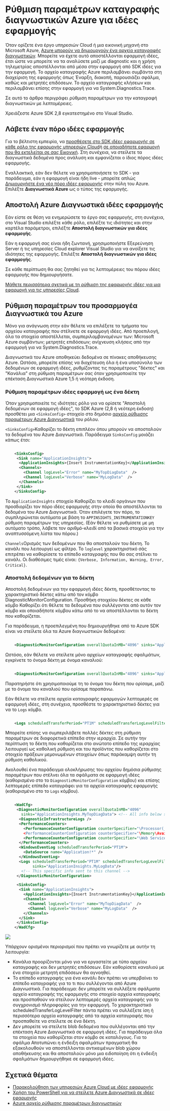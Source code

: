 <properties
    pageTitle="Αποστολή αρχείων καταγραφής διαγνωστικών Azure ιδέες εφαρμογής"
    description="Ρυθμίστε τις παραμέτρους των λεπτομερειών των υπηρεσίες Cloud Azure αρχεία καταγραφής διαγνωστικών που έχουν αποσταλεί στην πύλη εφαρμογής ιδέες."
    services="application-insights"
    documentationCenter=".net"
    authors="sbtron"
    manager="douge"/>

<tags
    ms.service="application-insights"
    ms.workload="tbd"
    ms.tgt_pltfrm="ibiza"
    ms.devlang="na"
    ms.topic="article"
    ms.date="11/17/2015"
    ms.author="awills"/>

# <a name="configure-azure-diagnostic-logging-to-application-insights"></a>Ρύθμιση παραμέτρων καταγραφής διαγνωστικών Azure για ιδέες εφαρμογής

Όταν ορίζετε ένα έργο υπηρεσιών Cloud ή μια εικονική μηχανή στο Microsoft Azure, [Azure μπορούν να δημιουργούν ένα αρχείο καταγραφής διαγνωστικών](../vs-azure-tools-diagnostics-for-cloud-services-and-virtual-machines.md). Μπορείτε να έχετε αυτό αποστέλλονται εφαρμογή ιδέες, έτσι ώστε να μπορείτε να τα αναλύσετε μαζί με diagnostic και η χρήση τηλεμετρίας αποστέλλονται από μέσα στην εφαρμογή από SDK ιδέες για την εφαρμογή. Το αρχείο καταγραφής Azure περιλαμβάνει συμβάντα στη διαχείριση της εφαρμογής όπως Έναρξη, διακοπή, παρουσιάζει σφάλμα, καθώς και μετρητές επιδόσεων. Το αρχείο καταγραφής κλήσεων και περιλαμβάνει επίσης στην εφαρμογή για να System.Diagnostics.Trace.

Σε αυτό το άρθρο περιγράφει ρύθμιση παραμέτρων για την καταγραφή διαγνωστικών με λεπτομέρειες.

Χρειάζεστε Azure SDK 2,8 εγκατεστημένο στο Visual Studio.

## <a name="get-an-application-insights-resource"></a>Λάβετε έναν πόρο ιδέες εφαρμογής

Για το βέλτιστη εμπειρία, να [προσθέσετε στο SDK ιδέες εφαρμογής σε κάθε ρόλο της εφαρμογής υπηρεσιών Cloud](app-insights-cloudservices.md)ή [σε οποιαδήποτε εφαρμογή που θα εκτελείται σε σας Εικονική](app-insights-overview.md). Στη συνέχεια, να στείλετε τα διαγνωστικά δεδομένα προς ανάλυση και εμφανίζεται ο ίδιος πόρος ιδέες εφαρμογής.

Εναλλακτικά, εάν δεν θέλετε να χρησιμοποιήσετε το SDK - για παράδειγμα, εάν η εφαρμογή είναι ήδη live - μπορείτε απλώς [Δημιουργήστε ένα νέο πόρο ιδέες εφαρμογής](app-insights-create-new-resource.md) στην πύλη του Azure. Επιλέξτε **Διαγνωστικά Azure** ως ο τύπος της εφαρμογής.


## <a name="send-azure-diagnostics-to-application-insights"></a>Αποστολή Azure Διαγνωστικά ιδέες εφαρμογής

Εάν είστε σε θέση να ενημερώσετε το έργο σας εφαρμογής, στη συνέχεια, στο Visual Studio επιλέξτε κάθε ρόλο, επιλέξτε τις ιδιότητες και στην καρτέλα παράμετροι, επιλέξτε **Αποστολή διαγνωστικών για ιδέες εφαρμογής**.

Εάν η εφαρμογή σας είναι ήδη ζωντανή, χρησιμοποιήστε Εξερεύνηση Server ή τις υπηρεσίες Cloud explorer Visual Studio για να ανοίξετε τις ιδιότητες της εφαρμογής. Επιλέξτε **Αποστολή διαγνωστικών για ιδέες εφαρμογής**.

Σε κάθε περίπτωση θα σας ζητηθεί για τις λεπτομέρειες του πόρου ιδέες εφαρμογής που δημιουργήσατε.

[Μάθετε περισσότερα σχετικά με τη ρύθμιση της εφαρμογής ιδέες για μια εφαρμογή για τις υπηρεσίες Cloud](app-insights-cloudservices.md).

## <a name="configuring-the-azure-diagnostics-adapter"></a>Ρύθμιση παραμέτρων του προσαρμογέα Διαγνωστικά του Azure

Μόνο για ανάγνωση στην εάν θέλετε να επιλέξετε τα τμήματα του αρχείου καταγραφής που στέλνετε σε εφαρμογή ιδέες. Από προεπιλογή, όλα τα στοιχεία αποστέλλεται, συμπεριλαμβανομένων των: Microsoft Azure συμβάντων; μετρητές επιδόσεων; ανίχνευση κλήσεις από την εφαρμογή για να System.Diagnostics.Trace.

Διαγνωστικά του Azure αποθηκεύει δεδομένα σε πίνακες αποθήκευσης Azure. Ωστόσο, μπορείτε επίσης να διοχέτευση όλα ή ένα υποσύνολο των δεδομένων σε εφαρμογή ιδέες, ρυθμίζοντας τις παραμέτρους "δέκτες" και "Κανάλια" στη ρύθμιση παραμέτρων σας όταν χρησιμοποιείτε την επέκταση Διαγνωστικά Azure 1,5 ή νεότερη έκδοση.

### <a name="configure-application-insights-as-a-sink"></a>Ρύθμιση παραμέτρων ιδέες εφαρμογή ως ένα δέκτη

Όταν χρησιμοποιείτε τις ιδιότητες ρόλο για να ορίσετε "Αποστολή δεδομένων σε εφαρμογή ιδέες", το SDK Azure (2,8 ή νεότερη έκδοση) προσθέτει μια `<SinksConfig>` στοιχείο στο δημόσιο [αρχείο ρύθμισης παραμέτρων Azure Διαγνωστικά](https://msdn.microsoft.com/library/azure/dn782207.aspx) του ρόλου.

`<SinksConfig>`Καθορίζει το δέκτη επιπλέον όπου μπορούν να αποσταλούν τα δεδομένα του Azure Διαγνωστικά.  Παράδειγμα `SinksConfig` μοιάζει κάπως έτσι:

```xml

    <SinksConfig>
     <Sink name="ApplicationInsights">
      <ApplicationInsights>{Insert InstrumentationKey}</ApplicationInsights>
      <Channels>
        <Channel logLevel="Error" name="MyTopDiagData"  />
        <Channel logLevel="Verbose" name="MyLogData"  />
      </Channels>
     </Sink>
    </SinksConfig>

```

Το `ApplicationInsights` στοιχείο Καθορίζει το κλειδί οργάνων που προσδιορίζει τον πόρο ιδέες εφαρμογής στην οποία θα αποστέλλονται τα δεδομένα του Azure Διαγνωστικά. Όταν επιλέγετε τον πόρο, το συμπληρώνεται αυτόματα με βάση το `APPINSIGHTS_INSTRUMENTATIONKEY` ρύθμιση παραμέτρων της υπηρεσίας. (Εάν θέλετε να ρυθμίσετε με μη αυτόματο τρόπο, λάβετε τον αριθμό-κλειδί από τα βασικά στοιχεία για την αναπτυσσόμενη λίστα του πόρου.)

`Channels`Ορισμός των δεδομένων που θα αποσταλούν του δέκτη. Το κανάλι που λειτουργεί ως φίλτρο. Το `loglevel` χαρακτηριστικό σάς επιτρέπει να καθορίσετε το επίπεδο καταγραφής που θα σας στέλνει το κανάλι. Οι διαθέσιμες τιμές είναι: `{Verbose, Information, Warning, Error, Critical}`.

### <a name="send-data-to-the-sink"></a>Αποστολή δεδομένων για το δέκτη

Αποστολή δεδομένων για την εφαρμογή ιδέες δέκτη, προσθέτοντας το χαρακτηριστικό δέκτες κάτω από τον κόμβο DiagnosticMonitorConfiguration. Προσθήκη στοιχείου δέκτες σε κάθε κόμβο Καθορίζει ότι θέλετε τα δεδομένα που συλλέγονται από αυτόν τον κόμβο και οποιαδήποτε κόμβου κάτω από το να αποστέλλονται το δέκτη που καθορίζεται.

Για παράδειγμα, η προεπιλεγμένη που δημιουργήθηκε από το Azure SDK είναι να στείλετε όλα τα Azure διαγνωστικών δεδομένα:

```xml

    <DiagnosticMonitorConfiguration overallQuotaInMB="4096" sinks="ApplicationInsights">
```

Ωστόσο, εάν θέλετε να στείλετε μόνο αρχείων καταγραφής σφαλμάτων, εγκρίνετε το όνομα δέκτη με όνομα καναλιού:

```xml

    <DiagnosticMonitorConfiguration overallQuotaInMB="4096" sinks="ApplicationInsights.MyTopDiagdata">
```

Παρατηρήστε ότι χρησιμοποιούμε τη το όνομα του δέκτη που ορίσαμε, μαζί με το όνομα του καναλιού που ορίσαμε παραπάνω.

Εάν θέλετε να στείλετε αρχεία καταγραφής εφαρμογών λεπτομερές σε εφαρμογή ιδέες, στη συνέχεια, προσθέστε το χαρακτηριστικό δέκτες για να το `Logs` κόμβο.

```xml

    <Logs scheduledTransferPeriod="PT1M" scheduledTransferLogLevelFilter="Verbose" sinks="ApplicationInsights.MyLogData"/>
```

Μπορείτε επίσης να συμπεριλάβετε πολλές δέκτες στη ρύθμιση παραμέτρων σε διαφορετικά επίπεδα στην ιεραρχία. Σε αυτήν την περίπτωση το δέκτη που καθορίζεται στο ανώτατο επίπεδο της ιεραρχίας λειτουργεί ως καθολική ρύθμιση και του προϊόντος που καθορίζεται στο στοιχείο πράξεων μεμονωμένων στοιχείων όπως παράκαμψη αυτήν τη ρύθμιση καθολικού.

Ακολουθεί ένα παράδειγμα ολοκλήρωσης του αρχείου δημόσια ρύθμισης παραμέτρων που στέλνει όλα τα σφάλματα σε εφαρμογή ιδέες (καθορισμένο στο το `DiagnosticMonitorConfiguration` κόμβου) και επίσης λεπτομερές επίπεδο καταγράφει για τα αρχεία καταγραφής εφαρμογής (καθορισμένο στο το `Logs` κόμβου).

```xml

    <WadCfg>
     <DiagnosticMonitorConfiguration overallQuotaInMB="4096"
       sinks="ApplicationInsights.MyTopDiagData"> <!-- All info below sent to this channel -->
      <DiagnosticInfrastructureLogs />
      <PerformanceCounters>
        <PerformanceCounterConfiguration counterSpecifier="\Processor(_Total)\% Processor Time" sampleRate="PT3M" sinks="ApplicationInsights.MyLogData/>
        <PerformanceCounterConfiguration counterSpecifier="\Memory\Available MBytes" sampleRate="PT3M" />
        <PerformanceCounterConfiguration counterSpecifier="\Web Service(_Total)\Bytes Total/Sec" sampleRate="PT3M" />
      </PerformanceCounters>
      <WindowsEventLog scheduledTransferPeriod="PT1M">
        <DataSource name="Application!*" />
      </WindowsEventLog>
      <Logs scheduledTransferPeriod="PT1M" scheduledTransferLogLevelFilter="Verbose"
            sinks="ApplicationInsights.MyLogData"/>
       <!-- This specific info sent to this channel -->
     </DiagnosticMonitorConfiguration>

     <SinksConfig>
      <Sink name="ApplicationInsights">
        <ApplicationInsights>{Insert InstrumentationKey}</ApplicationInsights>
        <Channels>
          <Channel logLevel="Error" name="MyTopDiagData"  />
          <Channel logLevel="Verbose" name="MyLogData"  />
        </Channels>
      </Sink>
     </SinksConfig>
    </WadCfg>
```

![](./media/app-insights-azure-diagnostics/diagnostics-publicconfig.png)

Υπάρχουν ορισμένοι περιορισμοί που πρέπει να γνωρίζετε με αυτήν τη λειτουργία:

* Κανάλια προορίζονται μόνο για να εργαστείτε με τύπο αρχείου καταγραφής και δεν μετρητές επιδόσεων. Εάν καθορίσετε καναλιού με ένα στοιχείο μετρητή επιδόσεων θα αγνοηθεί.
* Το επίπεδο καταγραφής για ένα κανάλι δεν πρέπει να υπερβαίνει το επίπεδο καταγραφής για το τι που συλλέγονται από Azure Διαγνωστικά. Για παράδειγμα: δεν μπορείτε να συλλέξετε σφάλματα αρχείο καταγραφής της εφαρμογής στο στοιχείο αρχεία καταγραφής και προσπαθούν να στείλουν λεπτομερές αρχεία καταγραφής για το συγχρονισμό πληροφορίες για την εφαρμογή. Το χαρακτηριστικό scheduledTransferLogLevelFilter πάντα πρέπει να συλλέξετε ίση ή περισσότερα αρχεία καταγραφής από τα αρχεία καταγραφής που προσπαθείτε να στείλετε σε ένα δέκτη.
* Δεν μπορείτε να στείλετε blob δεδομένα που συλλέγονται από την επέκταση Azure Διαγνωστικά σε εφαρμογή ιδέες. Για παράδειγμα όλα τα στοιχεία που καθορίζεται στον κόμβο σε καταλόγους. Για το σφάλμα Αποτυπώνει η ένδειξη σφαλμάτων πραγματική θα εξακολουθούν να αποστέλλονται αντικειμένων blob χώρου αποθήκευσης και θα αποσταλούν μόνο μια ειδοποίηση ότι η ένδειξη σφαλμάτων δημιουργήθηκε σε εφαρμογή ιδέες.

## <a name="related-topics"></a>Σχετικά θέματα

* [Παρακολούθηση των υπηρεσιών Azure Cloud με ιδέες εφαρμογής](app-insights-cloudservices.md)
* [Χρήση του PowerShell για να στείλετε Azure Διαγνωστικά σε ιδέες εφαρμογής](app-insights-powershell-azure-diagnostics.md)
* [Azure αρχείο ρύθμισης παραμέτρων διαγνωστικών](https://msdn.microsoft.com/library/azure/dn782207.aspx)
